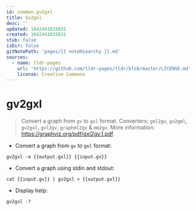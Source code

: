 ```yaml
---
id: common.gv2gxl
title: Gv2gxl
desc: ''
updated: 1642441815031
created: 1642441815031
stub: false
isDir: false
gitNotePath: 'pages/{{ noteHiearchy }}.md'
sources:
  - name: tldr-pages
    url: 'https://github.com/tldr-pages/tldr/blob/master/LICENSE.md'
    license: Creative Commons
---
```

# gv2gxl

> Convert a graph from `gv` to `gxl` format.
> Converters: `gml2gv`, `gv2gml`, `gv2gxl`, `gxl2gv`, `graphml2gv` & `mm2gv`.
> More information: <https://graphviz.org/pdf/gxl2gv.1.pdf>.

- Convert a graph from `gv` to `gxl` format:

`gv2gxl -o {{output.gxl}} {{input.gv}}`

- Convert a graph using stdin and stdout:

`cat {{input.gv}} | gv2gxl > {{output.gxl}}`

- Display help:

`gv2gxl -?`

